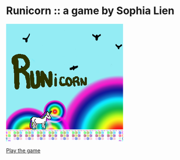 # Runicorn :: a game by Sophia Lien

[![Play Runicorn][screenshot]][screenshotlink]

[screenshot]: https://raw.githubusercontent.com/digitale-ronse/projectrun_Sophia/gh-pages/assets/screenshots/projectrun.png (Play Runicorn)
[screenshotlink]: http://digitale-ronse.github.io/projectrun_Sophia/

[Play the game](http://digitale-ronse.github.io/projectrun_Sophia/)




